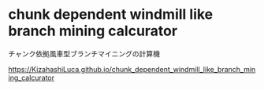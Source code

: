 # chunk dependent windmill like branch mining calcurator

チャンク依拠風車型ブランチマイニングの計算機

https://KizahashiLuca.github.io/chunk_dependent_windmill_like_branch_mining_calcurator
